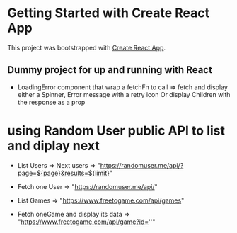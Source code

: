 # Getting Started with Create React App

This project was bootstrapped with [Create React App](https://github.com/facebook/create-react-app).

## Dummy project for up and running with React 

- LoadingError component that wrap a fetchFn to call => fetch and display either a Spinner, Error message with a retry icon Or display Children with the response as a prop


# using Random User public API to list and diplay next 
- List Users => Next users => "https://randomuser.me/api/?page=${page}&results=${limit}"
- Fetch one User => "https://randomuser.me/api/"


- List Games => "https://www.freetogame.com/api/games"
- Fetch oneGame and display its data => "https://www.freetogame.com/api/game?id=''"





